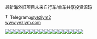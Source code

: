 最新海外旧项目未来自行车/单车共享投资源码<p dir="auto"><a target="_blank" rel="noopener noreferrer nofollow" href="https://camo.githubusercontent.com/d614d90677fbc2e34c7c62ebc68c82379d87a57c4beaf05af65fec7ba6b72e36/68747470733a2f2f63646e2d69636f6e732d706e672e666c617469636f6e2e636f6d2f3531322f323131312f323131313634362e706e67"><img src="https://camo.githubusercontent.com/d614d90677fbc2e34c7c62ebc68c82379d87a57c4beaf05af65fec7ba6b72e36/68747470733a2f2f63646e2d69636f6e732d706e672e666c617469636f6e2e636f6d2f3531322f323131312f323131313634362e706e67" alt="Telegram Icon" style="width: 16px; max-width: 100%;" data-canonical-src="https://cdn-icons-png.flaticon.com/512/2111/2111646.png"></a>Telegram:<a href="https://t.me/yeziym2" rel="nofollow">@yeziym2</a><br><a href="https://www.yeziym.com/">www.yeziym.com</a></p><img src="https://github.com/yeziym/GzJ59pp4ms/blob/main/UrUqa.png"><img src="https://github.com/yeziym/GzJ59pp4ms/blob/main/Pr8fw.png"><img src="https://github.com/yeziym/GzJ59pp4ms/blob/main/AwTE3.png"><img src="https://github.com/yeziym/GzJ59pp4ms/blob/main/DeL7U.png"><img src="https://github.com/yeziym/GzJ59pp4ms/blob/main/GZy8Y.png"><img src="https://github.com/yeziym/GzJ59pp4ms/blob/main/MR0UM.png"><img src="https://github.com/yeziym/GzJ59pp4ms/blob/main/ghYtu.png"><img src="https://github.com/yeziym/GzJ59pp4ms/blob/main/iRDGx.png"><img src="https://github.com/yeziym/GzJ59pp4ms/blob/main/5jwBA.png"><img src="https://github.com/yeziym/GzJ59pp4ms/blob/main/35OzO.png"><img src="https://github.com/yeziym/GzJ59pp4ms/blob/main/DKIdm.png"><img src="https://github.com/yeziym/GzJ59pp4ms/blob/main/djv7o.png"><img src="https://github.com/yeziym/GzJ59pp4ms/blob/main/4QfBY.png"><img src="https://github.com/yeziym/GzJ59pp4ms/blob/main/wO6Pq.png"><img src="https://github.com/yeziym/GzJ59pp4ms/blob/main/mr1TW.png"><img src="https://github.com/yeziym/GzJ59pp4ms/blob/main/TIvp8.png">